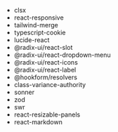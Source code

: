 - clsx
- react-responsive
- tailwind-merge
- typescript-cookie
- lucide-react
- @radix-ui/react-slot
- @radix-ui/react-dropdown-menu
- @radix-ui/react-icons
- @radix-ui/react-label
- @hookform/resolvers
- class-variance-authority
- sonner
- zod
- swr
- react-resizable-panels
- react-markdown